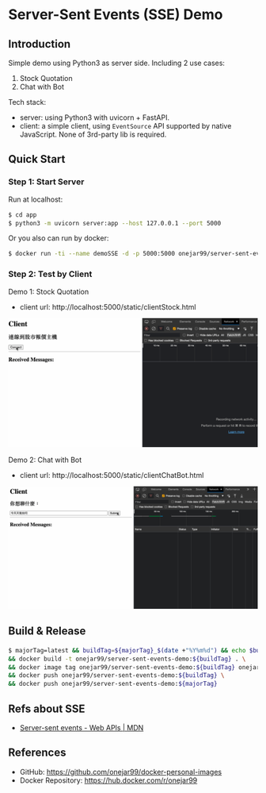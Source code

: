 # Server-Sent Events (SSE) Demo

## Introduction

Simple demo using Python3 as server side. Including 2 use cases:
1. Stock Quotation
2. Chat with Bot

Tech stack:
* server: using Python3 with uvicorn + FastAPI.
* client: a simple client, using `EventSource` API supported by native JavaScript. None of 3rd-party lib is required.


## Quick Start

### Step 1: Start Server

Run at localhost:
```bash
$ cd app
$ python3 -m uvicorn server:app --host 127.0.0.1 --port 5000
```

Or you also can run by docker:
```bash
$ docker run -ti --name demoSSE -d -p 5000:5000 onejar99/server-sent-events-demo:latest
```

### Step 2: Test by Client

Demo 1: Stock Quotation
* client url: http://localhost:5000/static/clientStock.html

![](figures/demp1_stock_quotation.gif)

Demo 2: Chat with Bot
* client url: http://localhost:5000/static/clientChatBot.html

![](figures/demo2_chat_bot.gif)


## Build & Release

```bash
$ majorTag=latest && buildTag=${majorTag}_$(date +"%Y%m%d") && echo $buildTag \
&& docker build -t onejar99/server-sent-events-demo:${buildTag} . \
&& docker image tag onejar99/server-sent-events-demo:${buildTag} onejar99/server-sent-events-demo:${majorTag} \
&& docker push onejar99/server-sent-events-demo:${buildTag} \
&& docker push onejar99/server-sent-events-demo:${majorTag}
```

## Refs about SSE

* [Server-sent events - Web APIs | MDN](https://developer.mozilla.org/en-US/docs/Web/API/Server-sent_events)


## References

- GitHub: https://github.com/onejar99/docker-personal-images
- Docker Repository: https://hub.docker.com/r/onejar99

